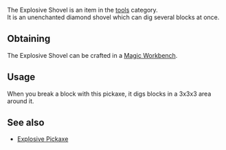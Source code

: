 The Explosive Shovel is an item in the [tools](https://github.com/TheBusyBiscuit/Slimefun4/wiki/Tools) category.<br>
It is an unenchanted diamond shovel which can dig several blocks at once.

## Obtaining
The Explosive Shovel can be crafted in a [Magic Workbench](https://github.com/TheBusyBiscuit/Slimefun4/wiki/Magic-Workbench).

## Usage
When you break a block with this pickaxe, it digs blocks in a 3x3x3 area around it.

## See also
* [Explosive Pickaxe](https://github.com/TheBusyBiscuit/Slimefun4/wiki/Explosive-Pickaxe)